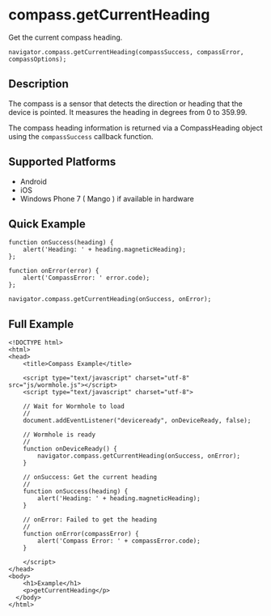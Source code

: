 compass.getCurrentHeading
=========================

Get the current compass heading.

	navigator.compass.getCurrentHeading(compassSuccess, compassError, compassOptions);

Description
-----------

The compass is a sensor that detects the direction or heading that the device is pointed.  It measures the heading in degrees from 0 to 359.99.

The compass heading information is returned via a CompassHeading object using the `compassSuccess` callback function.

Supported Platforms
-------------------

- Android
- iOS
- Windows Phone 7 ( Mango ) if available in hardware

Quick Example
-------------

	function onSuccess(heading) {
		alert('Heading: ' + heading.magneticHeading);
	};

	function onError(error) {
		alert('CompassError: ' error.code);
	};

	navigator.compass.getCurrentHeading(onSuccess, onError);

Full Example
------------

	<!DOCTYPE html>
	<html>
	<head>
		<title>Compass Example</title>

		<script type="text/javascript" charset="utf-8" src="js/wormhole.js"></script>
		<script type="text/javascript" charset="utf-8">

		// Wait for Wormhole to load
		//
		document.addEventListener("deviceready", onDeviceReady, false);

		// Wormhole is ready
		//
		function onDeviceReady() {
			navigator.compass.getCurrentHeading(onSuccess, onError);
		}

		// onSuccess: Get the current heading
		//
		function onSuccess(heading) {
			alert('Heading: ' + heading.magneticHeading);
		}

		// onError: Failed to get the heading
		//
		function onError(compassError) {
			alert('Compass Error: ' + compassError.code);
		}

		</script>
	</head>
	<body>
		<h1>Example</h1>
		<p>getCurrentHeading</p>
	  </body>
	</html>
